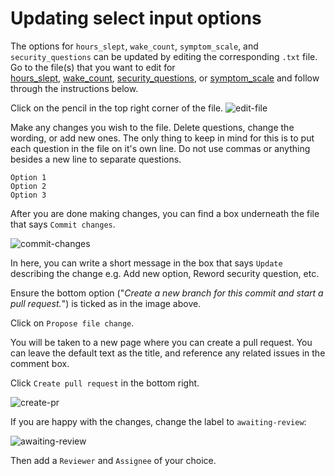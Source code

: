 # Updating select input options

The options for `hours_slept`, `wake_count`, `symptom_scale`, and
`security_questions` can be updated by editing the corresponding `.txt` file.
Go to the file(s) that you want to edit for  
[hours_slept](web/static/assets/hours_slept.txt),
[wake_count](web/static/assets/wake_count.txt),
[security_questions](web/static/assets/security_questions.txt), or
[symptom_scale](web/static/assets/symptom_tracker.txt) and follow
through the instructions below.

Click on the pencil in the top right corner of the file.
![edit-file](https://cloud.githubusercontent.com/assets/1287388/24212494/74f767d0-0f27-11e7-95b8-2b3bff21cbc5.png)

Make any changes you wish to the file. Delete questions, change the wording,
or add new ones. The only thing to keep in mind for this is to put each question
in the file on it's own line. Do not use commas or anything besides a new line
to separate questions.

```
Option 1
Option 2
Option 3
```

After you are done making changes, you can find a box underneath the file that
says `Commit changes`.

![commit-changes](https://cloud.githubusercontent.com/assets/1287388/24213604/fb238f2a-0f2a-11e7-8a60-251e40e3251c.png)

In here, you can write a short message in the box that says `Update` describing
the change e.g. Add new option, Reword security question, etc.

Ensure the bottom option ("*Create a new branch for this commit and start a
pull request.*") is ticked as in the image above.

Click on `Propose file change`.

You will be taken to a new page where you can create a pull request. You can
leave the default text as the title, and reference any related issues in the
comment box.

Click `Create pull request` in the bottom right.

![create-pr](https://cloud.githubusercontent.com/assets/1287388/24213909/e2c6164a-0f2b-11e7-8ccf-d3f206108488.png)

If you are happy with the changes, change the label to `awaiting-review`:

![awaiting-review](https://cloud.githubusercontent.com/assets/1287388/24214001/21fe0ac0-0f2c-11e7-96a5-8f58110637c5.png)

Then add a `Reviewer` and `Assignee` of your choice.
